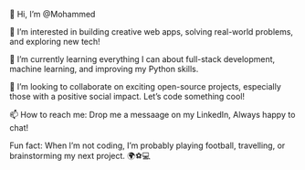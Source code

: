 👋 Hi, I’m @Mohammed

👀 I’m interested in building creative web apps, solving real-world problems, and exploring new tech!

🌱 I’m currently learning everything I can about full-stack development, machine learning, and improving my Python skills.

💞️ I’m looking to collaborate on exciting open-source projects, especially those with a positive social impact. Let’s code something cool!

📫 How to reach me: Drop me a messaage on my LinkedIn, Always happy to chat!

Fun fact: When I’m not coding, I’m probably playing football, travelling, or brainstorming my next project. 🌍⚽💻

